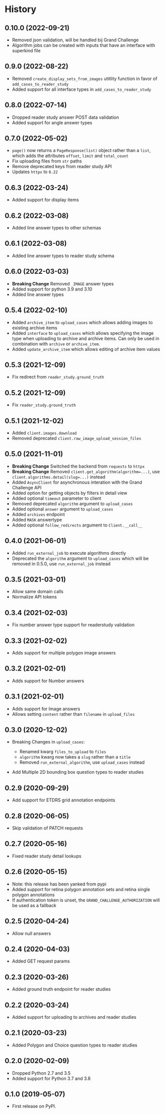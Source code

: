 # History

## 0.10.0 (2022-09-21)

  - Removed json validation, will be handled bij Grand Challenge
  - Algorithm jobs can be created with inputs that have an interface with superkind file

## 0.9.0 (2022-08-22)

  - Removed `create_display_sets_from_images` utitlity function in favor of `add_cases_to_reader_study`
  - Added support for all interface types in `add_cases_to_reader_study`


## 0.8.0 (2022-07-14)

  - Dropped reader study answer POST data validation
  - Added support for angle answer types

## 0.7.0 (2022-05-02)

  - `page()` now returns a `PageResponse(list)` object rather than a `list`, which adds the attributes `offset`, `limit` and `total_count`
  - Fix uploading files from `str` paths
  - Remove deprecated keys from reader study API
  - Updates `httpx` to `0.22`

## 0.6.3 (2022-03-24)

  - Added support for display items

## 0.6.2 (2022-03-08)

  - Added line answer types to other schemas

## 0.6.1 (2022-03-08)

  - Added line answer types to reader study schema

## 0.6.0 (2022-03-03)

  - **Breaking Change** Removed `_IMAGE` answer types
  - Added support for python 3.9 and 3.10
  - Added line answer types

## 0.5.4 (2022-02-10)

  - Added `archive_item` to `upload_cases` which allows adding images to
    existing archive items
  - Added `interface` to `upload_cases` which allows specifying the
    image type when uploading to archive and archive items. Can only be
    used in combination with `archive` or `archive_item`.
  - Added `update_archive_item` which allows editing of archive item
    values

## 0.5.3 (2021-12-09)

  - Fix redirect from `reader_study.ground_truth`

## 0.5.2 (2021-12-09)

  - Fix `reader_study.ground_truth`

## 0.5.1 (2021-12-02)

  - Added `client.images.download`
  - Removed deprecated `client.raw_image_upload_session_files`

## 0.5.0 (2021-11-01)

  - **Breaking Change** Switched the backend from `requests` to `httpx`
  - **Breaking Change** Removed `client.get_algorithm(algorithm=...)`,
    use `client.algorithms.detail(slug=...)` instead
  - Added `AsyncClient` for asynchronous interation with the Grand
    Challenge API
  - Added option for getting objects by filters in detail view
  - Added optional `timeout` parameter to client
  - Removed deprecated `algorithm` argument to `upload_cases`
  - Added optional `answer` argument to `upload_cases`
  - Added `archives` endpoint
  - Added `MASK` answertype
  - Added optional `follow_redirects`
    argument to `Client.__call__`

## 0.4.0 (2021-06-01)

  - Added `run_external_job` to execute algorithms directly
  - Deprecated the `algorithm` argument to `upload_cases` which will be
    removed in 0.5.0, use `run_external_job` instead

## 0.3.5 (2021-03-01)

  - Allow same domain calls
  - Normalize API tokens

## 0.3.4 (2021-02-03)

  - Fix number answer type support for readerstudy validation

## 0.3.3 (2021-02-02)

  - Adds support for multiple polygon image answers

## 0.3.2 (2021-02-01)

  - Adds support for Number answers

## 0.3.1 (2021-02-01)

  - Adds support for Image answers
  - Allows setting `content` rather than
    `filename` in
    `upload_files`

## 0.3.0 (2020-12-02)

  - Breaking Changes in `upload_cases`:

    - Renamed kwarg `files_to_upload` to `files`
    - `algorithm` kwarg now takes a `slug` rather than a `title`
    - Removed `run_external_algorithm`, use `upload_cases` instead

  - Add Multiple 2D bounding box question types to reader studies

## 0.2.9 (2020-09-29)

  - Add support for ETDRS grid annotation endpoints

## 0.2.8 (2020-06-05)

  - Skip validation of PATCH requests

## 0.2.7 (2020-05-16)

  - Fixed reader study detail lookups

## 0.2.6 (2020-05-15)

  - Note: this release has been yanked from pypi
  - Added support for retina polygon annotation sets and retina single
    polygon annotations
  - If authentication token is unset, the
    `GRAND_CHALLENGE_AUTHORIZATION` will
    be used as a fallback

## 0.2.5 (2020-04-24)

  - Allow null answers

## 0.2.4 (2020-04-03)

  - Added GET request params

## 0.2.3 (2020-03-26)

  - Added ground truth endpoint for reader studies

## 0.2.2 (2020-03-24)

  - Added support for uploading to archives and reader studies

## 0.2.1 (2020-03-23)

  - Added Polygon and Choice question types to reader studies

## 0.2.0 (2020-02-09)

  - Dropped Python 2.7 and 3.5
  - Added support for Python 3.7 and 3.8

## 0.1.0 (2019-05-07)

  - First release on PyPI.
